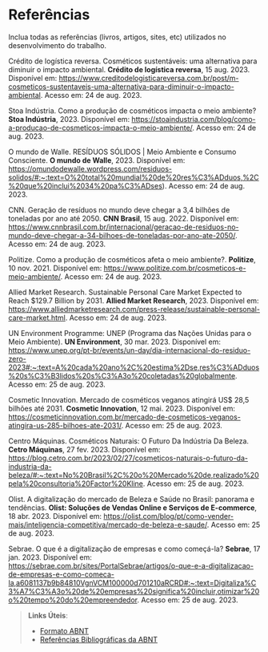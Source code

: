 # Referências

Inclua todas as referências (livros, artigos, sites, etc) utilizados no desenvolvimento do trabalho.

Crédito de logística reversa. Cosméticos sustentáveis: uma alternativa para diminuir o impacto ambiental. **Crédito de logística reversa**, 15 aug. 2023. Disponível em: https://www.creditodelogisticareversa.com.br/post/m-cosmeticos-sustentaveis-uma-alternativa-para-diminuir-o-impacto-ambiental. Acesso em: 24 de aug. 2023.

Stoa Indústria. Como a produção de cosméticos impacta o meio ambiente? **Stoa Indústria**, 2023. 
Disponível em: https://stoaindustria.com/blog/como-a-producao-de-cosmeticos-impacta-o-meio-ambiente/. Acesso em: 24 de aug. 2023.

O mundo de Walle. RESÍDUOS SÓLIDOS | Meio Ambiente e Consumo Consciente. **O mundo de Walle**, 2023. 
Disponível em: https://omundodewalle.wordpress.com/residuos-solidos/#:~:text=O%20total%20mundial%20de%20res%C3%ADduos,%2C%20que%20inclui%2034%20pa%C3%ADses). Acesso em: 24 de aug. 2023.

CNN. Geração de resíduos no mundo deve chegar a 3,4 bilhões de toneladas por ano até 2050. **CNN Brasil**,  15 aug. 2022. Disponível em: https://www.cnnbrasil.com.br/internacional/geracao-de-residuos-no-mundo-deve-chegar-a-34-bilhoes-de-toneladas-por-ano-ate-2050/. Acesso em: 24 de aug. 2023.

Politize. Como a produção de cosméticos afeta o meio ambiente?. **Politize**, 10 nov. 2021. Disponível em: https://www.politize.com.br/cosmeticos-e-meio-ambiente/. Acesso em: 24 de aug. 2023.

Allied Market Research. Sustainable Personal Care Market Expected to Reach $129.7 Billion by 2031. **Allied Market Research**, 2023. Disponível em: https://www.alliedmarketresearch.com/press-release/sustainable-personal-care-market.html. Acesso em: 24 de aug. 2023.

UN Environment Programme: UNEP (Programa das Nações Unidas para o Meio Ambiente). **UN Environment**, 30 mar. 2023. Disponível em: https://www.unep.org/pt-br/events/un-day/dia-internacional-do-residuo-zero-2023#:~:text=A%20cada%20ano%2C%20estima%2Dse,res%C3%ADduos%20s%C3%B3lidos%20s%C3%A3o%20coletadas%20globalmente. Acesso em: 25 de aug. 2023.

Cosmetic Innovation. Mercado de cosméticos veganos atingirá US$ 28,5 bilhões até 2031. **Cosmetic Innovation**, 12 mai. 2023. Disponível em: https://cosmeticinnovation.com.br/mercado-de-cosmeticos-veganos-atingira-us-285-bilhoes-ate-2031/.  Acesso em: 25 de aug. 2023.

Centro Máquinas. Cosméticos Naturais: O Futuro Da Indústria Da Beleza. **Cetro Máquinas**, 27 fev. 2023. Disponível em: https://blog.cetro.com.br/2023/02/27/cosmeticos-naturais-o-futuro-da-industria-da-beleza/#:~:text=No%20Brasil%2C%20o%20Mercado%20de,realizado%20pela%20consultoria%20Factor%20Kline.  Acesso em: 25 de aug. 2023.

Olist. A digitalização do mercado de Beleza e Saúde no Brasil: panorama e tendências. **Olist: Soluções de Vendas Online e Serviços de E-commerce**, 18 abr. 2023. Disponível em: https://olist.com/blog/pt/como-vender-mais/inteligencia-competitiva/mercado-de-beleza-e-saude/. Acesso em: 25 de aug. 2023.

Sebrae. O que é a digitalização de empresas e como começá-la? **Sebrae**, 17 jan. 2023. Disponível em: https://sebrae.com.br/sites/PortalSebrae/artigos/o-que-e-a-digitalizacao-de-empresas-e-como-comeca-la,a6081137b9b84810VgnVCM100000d701210aRCRD#:~:text=Digitaliza%C3%A7%C3%A3o%20de%20empresas%20significa%20incluir,otimizar%20o%20tempo%20do%20empreendedor. Acesso em: 25 de aug. 2023.




> **Links Úteis**:
> - [Formato ABNT](https://www.normastecnicas.com/abnt/trabalhos-academicos/referencias/)
> - [Referências Bibliográficas da ABNT](https://comunidade.rockcontent.com/referencia-bibliografica-abnt/)
